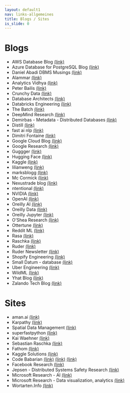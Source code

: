 ```yaml
---
layout: default1
nav: links-allgemeines
title: Blogs / Sites
is_slide: 0
---
```

# Blogs
- AWS Database Blog
[(link)](https://aws.amazon.com/de/blogs/database/)
- Azure Database for PostgreSQL Blog
[(link)](https://techcommunity.microsoft.com/t5/azure-database-for-postgresql/bg-p/ADforPostgreSQL)
- Daniel Abadi DBMS Musings
[(link)](http://dbmsmusings.blogspot.com/)
- Alammar
[(link)](https://jalammar.github.io/)
- Analytics Vidhya
[(link)](https://medium.com/analytics-vidhya)
- Peter Bailis
[(link)](http://www.bailis.org/blog/)
- Crunchy Data
[(link)](https://www.crunchydata.com/blog)
- Database Architects
[(link)](https://databasearchitects.blogspot.com/)
- Databricks Engineering
[(link)](https://databricks.com/blog/category/engineering)
- The Batch
[(link)](https://www.deeplearning.ai/thebatch/)
- DeepMind Research
[(link)](https://deepmind.com/blog/)
- Demirbas - Metadata - Distributed Databases
[(link)](http://muratbuffalo.blogspot.com/)
- Distill
[(link)](http://distill.pub/)
- fast ai nlp
[(link)](http://nlp.fast.ai/)
- Dimitri Fontaine
[(link)](https://tapoueh.org/)
- Google Cloud Blog
[(link)](https://cloud.google.com/blog/)
- Google Research
[(link)](https://research.googleblog.com/)
- Guggger
[(link)](https://sgugger.github.io/)
- Hugging Face
[(link)](https://huggingface.curated.co/)
- Kaggle
[(link)](http://blog.kaggle.com/)
- lilianweng
[(link)](https://lilianweng.github.io/lil-log/)
- marksblogg
[(link)](https://tech.marksblogg.com/categories.html)
- Mc Cormick
[(link)](https://mccormickml.com/)
- Nexustrade blog
[(link)](https://nexustrade.io/blog)
- ntentional
[(link)](https://www.ntentional.com/)
- NVIDIA
[(link)](https://devblogs.nvidia.com/parallelforall/)
- OpenAI
[(link)](https://blog.openai.com/)
- Oreilly AI
[(link)](https://www.oreilly.com/topics/ai)
- Oreilly Data
[(link)](https://www.oreilly.com/topics/data)
- Oreilly Jupyter
[(link)](https://www.oreilly.com/topics/jupyter)
- O’Shea Research
[(link)](https://oshearesearch.com/)
- Ottertune
[(link)](https://ottertune.com/blog/)
- Reddit ML
[(link)](https://www.reddit.com/r/MachineLearning/)
- Rasa
[(link)](https://medium.com/rasa-blog)
- Raschka
[(link)](https://sebastianraschka.com/blog/index.html)
- Ruder
[(link)](http://ruder.io/#open)
- Ruder Newsletter
[(link)](http://newsletter.ruder.io/)
- Shopify Engineering
[(link)](https://shopify.engineering/)
- Small Datum - database
[(link)](http://smalldatum.blogspot.com/)
- Uber Engineering
[(link)](https://eng.uber.com/)
- WildML
[(link)](http://www.wildml.com/)
- Yhat Blog
[(link)](http://blog.yhat.com/)
- Zalando Tech Blog
[(link)](https://jobs.zalando.com/tech/blog/)

# Sites
- aman.ai
[(link)](https://aman.ai/)
- Karpathy
[(link)](https://karpathy.ai/)
- Spatial Data Management
[(link)](https://geog-414.gishub.org/)
- superfastpython
[(link)](https://superfastpython.com/)
- Kai Waehner
[(link)](https://www.kai-waehner.de/)
- Sebastian Raschka
[(link)](https://sebastianraschka.com/)
- Fathom
[(link)](https://usefathom.com/)
- Kaggle Solutions
[(link)](https://farid.one/kaggle-solutions/)
- Code Babarian
[(link)](http://thecodebarbarian.com/)
[(link)](http://DeepLearning.ai)
[(link)](https://www.deeplearning.ai/)
- Facebook Research
[(link)](https://research.fb.com/)
- Jepsen - Distributed Systems Safety Research
[(link)](https://jepsen.io/)
- Microsoft Research - AI
[(link)](https://www.microsoft.com/en-us/research/research-area/artificial-intelligence/)
- Microsoft Research - Data visualization, analytics
[(link)](https://www.microsoft.com/en-us/research/research-area/data-visualization-analytics-platform/)
- Wortarten.Info
[(link)](https://wortarten.info/)
     